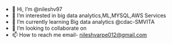 - 👋 Hi, I’m @nileshv97
- 👀 I’m interested in big data analytics,ML,MYSQL,AWS Services
- 🌱 I’m currently learning Big data analytics @cdac-SMVITA
- 💞️ I’m looking to collaborate on 
- 📫 How to reach me email- nileshvarpe012@gmail.com

<!---
nileshv97/nileshv97 is a ✨ special ✨ repository because its `README.md` (this file) appears on your GitHub profile.
You can click the Preview link to take a look at your changes.
--->
